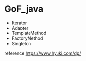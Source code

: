 # GoF_java

- Iterator
- Adapter
- TemplateMethod
- FactoryMethod
- Singleton

reference https://www.hyuki.com/dp/
